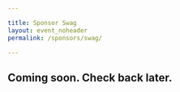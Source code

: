 ```yaml
---

title: Sponsor Swag
layout: event_noheader
permalink: /sponsors/swag/

---
```

## Coming soon. Check back later.
